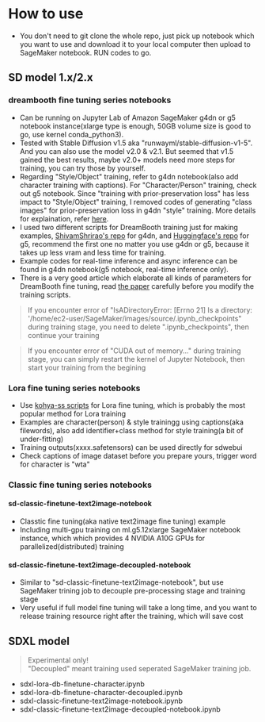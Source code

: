 # How to use
* You don't need to git clone the whole repo, just pick up notebook which you want to use and download it to your local computer then upload to SageMaker notebook. RUN codes to go.  

## SD model 1.x/2.x  

### dreambooth fine tuning series notebooks  
 
* Can be running on Jupyter Lab of Amazon SageMaker g4dn or g5 notebook instance(xlarge type is enough, 50GB volume size is good to go, use kernel conda_python3).  
* Tested with Stable Diffusion v1.5 aka "runwayml/stable-diffusion-v1-5". And you can also use the model v2.0 & v2.1. But seemed that v1.5 gained the best results, maybe v2.0+ models need more steps for training, you can try those by yourself.  
* Regarding "Style/Object" training, refer to g4dn notebook(also add character training with captions). For "Character/Person" training, check out g5 notebook. Since "training with prior-preservation loss" has less impact to "Style/Object" training, I removed codes of generating "class images" for prior-preservation loss in g4dn "style" training. More details for explaination, refer [here](https://github.com/huggingface/diffusers/tree/main/examples/dreambooth#training-with-prior-preservation-loss).  
* I used two different scripts for DreamBooth training just for making examples, [ShivamShrirao's repo](https://github.com/ShivamShrirao/diffusers/tree/main/examples/dreambooth) for g4dn, and [Huggingface's repo](https://github.com/huggingface/diffusers/tree/main/examples/dreambooth) for g5, recommend the first one no matter you use g4dn or g5, because it takes up less vram and less time for training.
* Example codes for real-time inference and async inference can be found in g4dn notebook(g5 notebook, real-time inference only).  
* There is a very good article which elaborate all kinds of parameters for DreamBooth fine tuning, read [the paper](https://github.com/d8ahazard/sd_dreambooth_extension/discussions/547) carefully before you modify the training scripts.

> If you encounter error of "IsADirectoryError: [Errno 21] Is a directory: '/home/ec2-user/SageMaker/images/source/.ipynb_checkpoints" during training stage, you need to delete ".ipynb_checkpoints", then continue your training  

> If you encounter error of "CUDA out of memory..." during training stage, you can simply restart the kernel of Jupyter Notebook, then start your training from the begining  

### Lora fine tuning series notebooks  
* Use [kohya-ss scripts](https://github.com/kohya-ss/sd-scripts) for Lora fine tuning, which is probably the most popular method for Lora training
* Examples are character(person) & style trainingg using captions(aka filewords), also add identifier+class method for style training(a bit of under-fitting)
* Training outputs(xxxx.safetensors) can be used directly for sdwebui
* Check captions of image dataset before you prepare yours, trigger word for character is "wta"  

### Classic fine tuning series notebooks  

#### sd-classic-finetune-text2image-notebook
* Classtic fine tuning(aka native text2image fine tuning) example
* Including multi-gpu training on ml.g5.12xlarge SageMaker notebook instance, which which provides 4 NVIDIA A10G GPUs for parallelized(distributed) training
  
#### sd-classic-finetune-text2image-decoupled-notebook
* Similar to "sd-classic-finetune-text2image-notebook", but use SageMaker trining job to decouple pre-processing stage and training stage  
* Very useful if full model fine tuning will take a long time, and you want to release training resource right after the training, which will save cost

## SDXL model  
> Experimental only!    
> "Decoupled" meant training used seperated SageMaker training job.

* sdxl-lora-db-finetune-character.ipynb  
* sdxl-lora-db-finetune-character-decoupled.ipynb
* sdxl-classic-finetune-text2image-notebook.ipynb
* sdxl-classic-finetune-text2image-decoupled-notebook.ipynb
